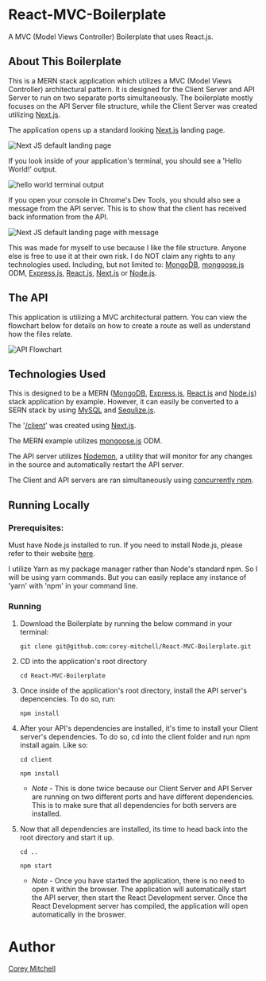 # React-MVC-Boilerplate

A MVC (Model Views Controller) Boilerplate that uses React.js.

## About This Boilerplate

This is a MERN stack application which utilizes a MVC (Model Views Controller) architectural pattern. It is designed for the Client Server and API Server to run on two separate ports simultaneously. The boilerplate mostly focuses on the API Server file structure, while the Client Server was created utilizing [Next.js](https://nextjs.org).

The application opens up a standard looking [Next.js](https://nextjs.org) landing page.

![Next JS default landing page](https://github.com/user-attachments/assets/cfca37c5-fee9-4f5c-8d6e-655c10950e55)

If you look inside of your application's terminal, you should see a 'Hello World!' output.

![hello world terminal output](https://user-images.githubusercontent.com/37916145/52542775-d7177c00-2d68-11e9-8018-2a7f3ab78e21.PNG)

If you open your console in Chrome's Dev Tools, you should also see a message from the API server. This is to show that the client has received back information from the API.

![Next JS default landing page with message](https://github.com/user-attachments/assets/2493ac3c-46e9-4853-9a92-bad7d41bcc0f)

This was made for myself to use because I like the file structure. Anyone else is free to use it at their own risk. I do NOT claim any rights to any technologies used. Including, but not limited to: [MongoDB](https://www.mongodb.com/what-is-mongodb), [mongoose.js](https://mongoosejs.com/) ODM, [Express.js](https://expressjs.com/), [React.js](https://reactjs.org/), [Next.js](https://nextjs.org) or [Node.js](https://nodejs.org/en/).

## The API

This application is utilizing a MVC architectural pattern. You can view the flowchart below for details on how to create a route as well as understand how the files relate.

![API Flowchart](https://user-images.githubusercontent.com/37916145/49304655-a2e32d80-f492-11e8-8bdf-65da03549070.PNG)

## Technologies Used

This is designed to be a MERN ([MongoDB](https://www.mongodb.com/what-is-mongodb), [Express.js](https://expressjs.com/), [React.js](https://reactjs.org/) and [Node.js](https://nodejs.org/en/)) stack application by example. However, it can easily be converted to a SERN stack by using [MySQL](https://www.mysql.com/) and [Sequlize.js](http://docs.sequelizejs.com/).

The '[/client](./client)' was created using [Next.js](https://nextjs.org).

The MERN example utilizes [mongoose.js](https://mongoosejs.com/) ODM.

The API server utilizes [Nodemon](https://nodemon.io/), a utility that will monitor for any changes in the source and automatically restart the API server.

The Client and API servers are ran simultaneously using [concurrently npm](https://www.npmjs.com/package/concurrently).

## Running Locally

### Prerequisites:

Must have Node.js installed to run. If you need to install Node.js, please refer to their website [here](https://nodejs.org/en/).

I utilize Yarn as my package manager rather than Node's standard npm. So I will be using yarn commands. But you can easily replace any instance of 'yarn' with 'npm' in your command line.

### Running

1. Download the Boilerplate by running the below command in your terminal:

    ```
    git clone git@github.com:corey-mitchell/React-MVC-Boilerplate.git
    ```

2. CD into the application's root directory

    ```
    cd React-MVC-Boilerplate
    ```

3. Once inside of the application's root directory, install the API server's depencencies. To do so, run:

    ```
    npm install
    ```

4. After your API's dependencies are installed, it's time to install your Client server's dependencies. To do so, cd into the client folder and run npm install again. Like so:

    ```
    cd client

    npm install
    ```
    * *Note* - This is done twice because our Client Server and API Server are running on two different ports and have different dependencies. This is to make sure that all dependencies for both servers are installed.

5. Now that all dependencies are installed, its time to head back into the root directory and start it up.

    ```
    cd ..

    npm start
    ```

    * *Note* - Once you have started the application, there is no need to open it within the browser. The application will automatically start the API server, then start the React Development server. Once the React Development server has compiled, the application will open automatically in the broswer.

# Author

[Corey Mitchell](https://github.com/corey-mitchell)
